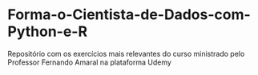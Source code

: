 # Forma-o-Cientista-de-Dados-com-Python-e-R
Repositório com os exercícios mais relevantes do curso ministrado pelo Professor Fernando Amaral na plataforma Udemy
